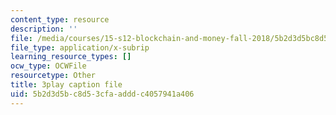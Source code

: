 ```yaml
---
content_type: resource
description: ''
file: /media/courses/15-s12-blockchain-and-money-fall-2018/5b2d3d5bc8d53cfaadddc4057941a406_5auv_xrvoJk.srt
file_type: application/x-subrip
learning_resource_types: []
ocw_type: OCWFile
resourcetype: Other
title: 3play caption file
uid: 5b2d3d5b-c8d5-3cfa-addd-c4057941a406
---
```

